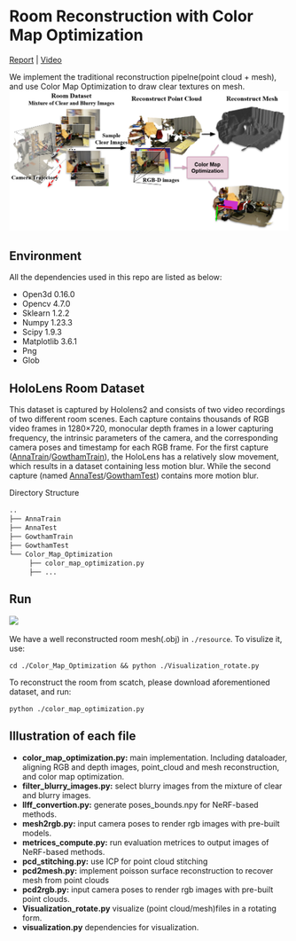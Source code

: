 # Room Reconstruction with Color Map Optimization
[Report](link) | [Video](https://youtube.com/playlist?list=PLUffCQyBEYtbOQg4-66ZrcuNmsX0OXVKv)

We implement the traditional reconstruction pipelne(point cloud + mesh), and use Color Map Optimization to draw clear textures on mesh.
![](https://github.com/Ribosome-rbx/Color_Map_Optimization/blob/main/resource/cmo_pipeline.png)

## Environment
All the dependencies used in this repo are listed as below:
* Open3d 0.16.0
* Opencv 4.7.0
* Sklearn 1.2.2
* Numpy 1.23.3
* Scipy 1.9.3
* Matplotlib 3.6.1
* Png
* Glob

## HoloLens Room Dataset
This dataset is captured by Hololens2 and consists of two video recordings of two different room scenes. Each capture contains thousands of RGB video frames in 1280×720, monocular depth frames in a lower capturing frequency, the intrinsic parameters of the camera, and the corresponding camera poses and timestamp for each RGB frame. For the first capture ([AnnaTrain](https://drive.google.com/file/d/1ejI0oGDvouf8kSXmtE2YtDnUD5xQ9CJ0/view)/[GowthamTrain](https://drive.google.com/file/d/1SDoMu82SKCXeIN0Jx5hPdFrSIh5NdLd5/view)), the HoloLens has a relatively slow movement, which results in a dataset containing less motion blur. While the second capture (named [AnnaTest](https://drive.google.com/file/d/1GM86hnksWmncO_VzHofgo8cX0_KKEzvO/view)/[GowthamTest](https://drive.google.com/file/d/1ch8T6YyFJjmdYxV6ZIc7_MvTgNo4QHTE/view)) contains more motion blur.


Directory Structure
```
..
├── AnnaTrain
├── AnnaTest
├── GowthamTrain
├── GowthamTest
└── Color_Map_Optimization
     ├── color_map_optimization.py
     ├── ...
```

## Run
![](https://github.com/Ribosome-rbx/Color_Map_Optimization/blob/main/resource/AnnaRoom.gif)

We have a well reconstructed room mesh(.obj) in `./resource`. To visulize it, use:
```
cd ./Color_Map_Optimization && python ./Visualization_rotate.py
```
To reconstruct the room from scatch, please download aforementioned dataset, and run:
```
python ./color_map_optimization.py
```
## Illustration of each file
* **color_map_optimization.py:** main implementation. Including dataloader, aligning RGB and depth images, point_cloud and mesh reconstruction, and color map optimization.
* **filter_blurry_images.py:** select blurry images from the mixture of clear and blurry images.
* **llff_convertion.py:** generate poses_bounds.npy for NeRF-based methods.
* **mesh2rgb.py:** input camera poses to render rgb images with pre-built models.
* **metrices_compute.py:** run evaluation metrices to output images of NeRF-based methods.
* **pcd_stitching.py:** use ICP for point cloud stitching
* **pcd2mesh.py:** implement poisson surface reconstruction to recover mesh from point clouds
* **pcd2rgb.py:** input camera poses to render rgb images with pre-built point clouds.
* **Visualization_rotate.py** visualize (point cloud/mesh)files in a rotating form.
* **visualization.py** dependencies for visualization.
